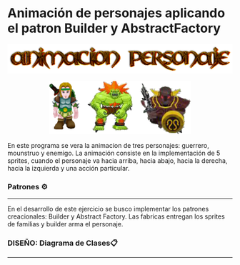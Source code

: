 # Animación de personajes aplicando el patron Builder y AbstractFactory

<p align="center"> <img src="https://github.com/aebolivar/AnimacionPersonaje/blob/master/imagenesREADME/Animacion%20Personaje.png"> </p> 
<p align="center"> <img src="https://github.com/aebolivar/AnimacionPersonaje/blob/master/imagenesREADME/personajes.png"> </p> 

En este programa se vera la animacion de tres personajes: guerrero, mounstruo y enemigo. La animación consiste en la implementación de 5 sprites, cuando el personaje va hacia arriba, hacia abajo, hacia la derecha, hacia la izquierda y una acción particular.

### Patrones ⚙️
---

En el desarrollo de este ejercicio se busco implementar los patrones creacionales: Builder y Abstract Factory. Las fabricas entregan los sprites de familias y builder arma el personaje.

### DISEÑO: Diagrama de Clases📋
--- 	



